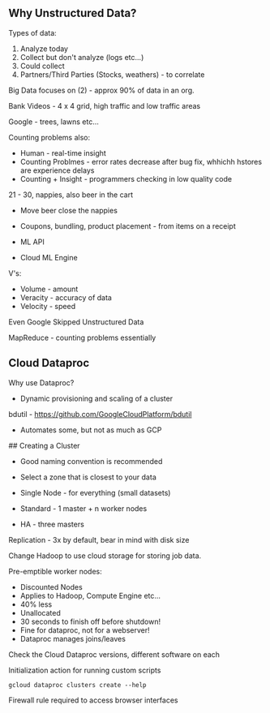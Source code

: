 ## Why Unstructured Data?

Types of data:
1. Analyze today
2. Collect but don't analyze (logs etc...)
3. Could collect
4. Partners/Third Parties (Stocks, weathers) - to correlate

Big Data focuses on (2) - approx 90% of data in an org.

Bank Videos - 4 x 4 grid, high traffic and low traffic areas

Google - trees, lawns etc...

Counting problems also:
* Human - real-time insight
* Counting Problmes - error rates decrease after bug fix, whhichh hstores are experience delays
* Counting + Insight - programmers checking in low quality code

21 - 30, nappies, also beer in the cart
* Move beer close the nappies
* Coupons, bundling, product placement - from items on a receipt

* ML API
* Cloud ML Engine

V's:
* Volume - amount
* Veracity - accuracy of data
* Velocity - speed

Even Google Skipped Unstructured Data

MapReduce - counting problems essentially

## Cloud Dataproc

Why use Dataproc?
* Dynamic provisioning and scaling of a cluster

bdutil - https://github.com/GoogleCloudPlatform/bdutil
* Automates some, but not as much as GCP

## Creating a Cluster

* Good naming convention is recommended
* Select a zone that is closest to your data

* Single Node - for everything (small datasets)
* Standard - 1 master + n worker nodes
* HA - three masters

Replication - 3x by default, bear in mind with disk size

Change Hadoop to use cloud storage for storing job data.

Pre-emptible worker nodes:
* Discounted Nodes
* Applies to Hadoop, Compute Engine etc...
* 40% less
* Unallocated 
* 30 seconds to finish off before shutdown!
* Fine for dataproc, not for a webserver!
* Dataproc manages joins/leaves

Check the Cloud Dataproc versions, different software on each

Initialization action for running custom scripts

```
gcloud dataproc clusters create --help
```

Firewall rule required to access browser interfaces

